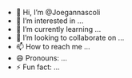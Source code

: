 - 👋 Hi, I’m @Joegannascoli
- 👀 I’m interested in ...
- 🌱 I’m currently learning ...
- 💞️ I’m looking to collaborate on ...
- 📫 How to reach me ...
- 😄 Pronouns: ...
- ⚡ Fun fact: ...

<!---
Joegannascoli/Joegannascoli is a ✨ special ✨ repository because its `README.md` (this file) appears on your GitHub profile.
You can click the Preview link to take a look at your changes.
--->
